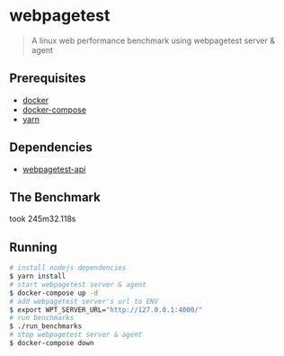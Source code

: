 # webpagetest
> A linux web performance benchmark using webpagetest server & agent

## Prerequisites
* [docker](https://docs.docker.com/install/)
* [docker-compose](https://docs.docker.com/compose/install/)
* [yarn](https://yarnpkg.com/lang/en/docs/install/#debian-stable)

## Dependencies
* [webpagetest-api](https://github.com/marcelduran/webpagetest-api)

## The Benchmark
took 245m32.118s

## Running
```bash
# install nodejs dependencies
$ yarn install
# start webpagetest server & agent
$ docker-compose up -d
# add webpagetest server's url to ENV
$ export WPT_SERVER_URL="http://127.0.0.1:4000/"
# run benchmarks
$ ./run_benchmarks
# stop webpagetest server & agent
$ docker-compose down
```
